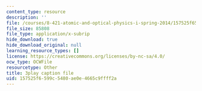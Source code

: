 ```yaml
---
content_type: resource
description: ''
file: /courses/8-421-atomic-and-optical-physics-i-spring-2014/157525f6599c5480ae0e4665c9ffff2a_Fnsu19QD1D8.vtt
file_size: 85808
file_type: application/x-subrip
hide_download: true
hide_download_original: null
learning_resource_types: []
license: https://creativecommons.org/licenses/by-nc-sa/4.0/
ocw_type: OCWFile
resourcetype: Other
title: 3play caption file
uid: 157525f6-599c-5480-ae0e-4665c9ffff2a
---
```

